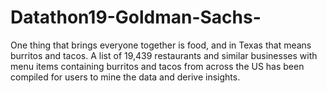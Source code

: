 # Datathon19-Goldman-Sachs-
One thing that brings everyone together is food, and in Texas that means burritos and tacos. A list of 19,439 restaurants and similar businesses with menu items containing burritos and tacos from across the US has been compiled for users to mine the data and derive insights.
